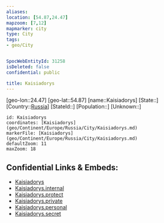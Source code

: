 ```yaml
---
aliases: 
location: [54.87,24.47]
mapzoom: [7,12] 
mapmarker: city 
type: City
tags:
- geo/City


SpocWebEntityId: 31258
isDeleted: false
confidential: public

title: Kaisiadorys
---
```

[geo-lon::24.47]
[geo-lat::54.87]
[name::Kaisiadorys]
[State::]
[Country::[Russia](geo/Continent/Europe/Russia.md)]
[StateId::]
[Population::]
[Unknown::]


```leaflet
id: Kaisiadorys
coordinates: [Kaisiadorys](geo/Continent/Europe/Russia/City/Kaisiadorys.md)
markerFile: [Kaisiadorys](geo/Continent/Europe/Russia/City/Kaisiadorys.md)
defaultZoom: 11 
maxZoom: 18
```


## Confidential Links & Embeds: 
- [Kaisiadorys](../../../../../../_public/geo/Continent/Europe/Russia/City/Kaisiadorys.md) 
- [Kaisiadorys.internal](../../../../../../_internal/geo/Continent/Europe/Russia/City/Kaisiadorys.internal.md) 
- [Kaisiadorys.protect](../../../../../../_protect/geo/Continent/Europe/Russia/City/Kaisiadorys.protect.md) 
- [Kaisiadorys.private](../../../../../../_private/geo/Continent/Europe/Russia/City/Kaisiadorys.private.md) 
- [Kaisiadorys.personal](../../../../../../_personal/geo/Continent/Europe/Russia/City/Kaisiadorys.personal.md) 
- [Kaisiadorys.secret](../../../../../../_secret/geo/Continent/Europe/Russia/City/Kaisiadorys.secret.md) 
